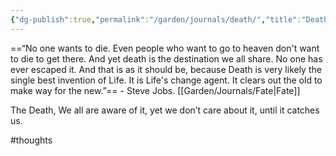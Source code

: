 ```yaml
---
{"dg-publish":true,"permalink":"/garden/journals/death/","title":"Death","tags":["thoughts","seedling"],"noteIcon":1,"created":"2024-11-30T20:41:36.949+01:00","updated":"2024-11-30T22:52:42.653+01:00"}
---
```


==“No one wants to die. Even people who want to go to heaven don't want to die to get there. And yet death is the destination we all share. No one has ever escaped it. And that is as it should be, because Death is very likely the single best invention of Life. It is Life's change agent. It clears out the old to make way for the new.”== - Steve Jobs. [[Garden/Journals/Fate\|Fate]]

The Death, We all are aware of it, yet we don’t care about it, until it catches us.

#thoughts